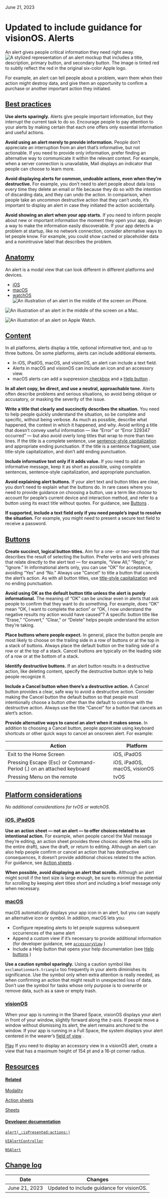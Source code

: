 June 21, 2023

 Updated to include guidance for visionOS. Alerts
======

An alert gives people critical information they need right away.![A stylized representation of an alert mockup that includes a title, description, primary button, and secondary button. The image is tinted red to subtly reflect the red in the original six-color Apple logo.](https://docs-assets.developer.apple.com/published/4e812411e208e72d79d578f3b9afaaa6/components-alert-intro@2x.png)

For example, an alert can tell people about a problem, warn them when their action might destroy data, and give them an opportunity to confirm a purchase or another important action they initiated.

[Best practices](/design/human-interface-guidelines/alerts#Best-practices)
--------------------------------------------------------------------------

**Use alerts sparingly.** Alerts give people important information, but they interrupt the current task to do so. Encourage people to pay attention to your alerts by making certain that each one offers only essential information and useful actions.

**Avoid using an alert merely to provide information.** People don’t appreciate an interruption from an alert that’s informative, but not actionable. If you need to provide only information, prefer finding an alternative way to communicate it within the relevant context. For example, when a server connection is unavailable, Mail displays an indicator that people can choose to learn more.

**Avoid displaying alerts for common, undoable actions, even when they’re destructive.** For example, you don’t need to alert people about data loss every time they delete an email or file because they do so with the intention of discarding data, and they can undo the action. In comparison, when people take an uncommon destructive action that they can’t undo, it’s important to display an alert in case they initiated the action accidentally.

**Avoid showing an alert when your app starts.** If you need to inform people about new or important information the moment they open your app, design a way to make the information easily discoverable. If your app detects a problem at startup, like no network connection, consider alternative ways to let people know. For example, you could show cached or placeholder data and a nonintrusive label that describes the problem.

[Anatomy](/design/human-interface-guidelines/alerts#Anatomy)
------------------------------------------------------------

An alert is a modal view that can look different in different platforms and devices.

* [iOS](#)
* [macOS](#)
* [watchOS](#)
![An illustration of an alert in the middle of the screen on iPhone.](https://docs-assets.developer.apple.com/published/fdebd31b7e90dd5c6eea57678c87fd01/alert-ios@2x.png)

![An illustration of an alert in the middle of the screen on a Mac.](https://docs-assets.developer.apple.com/published/01f72396f0201df9eb1802446786ff7a/alert-macos@2x.png)

![An illustration of an alert on Apple Watch.](https://docs-assets.developer.apple.com/published/a10812bc184b40cf4ed54305c17d556c/alert-watch@2x.png)

[Content](/design/human-interface-guidelines/alerts#Content)
------------------------------------------------------------

In all platforms, alerts display a title, optional informative text, and up to three buttons. On some platforms, alerts can include additional elements.

* In iOS, iPadOS, macOS, and visionOS, an alert can include a text field.
* Alerts in macOS and visionOS can include an icon and an accessory view.
* macOS alerts can add a suppression [checkbox](/design/human-interface-guidelines/toggles#Checkboxes)
 and a [Help button](/design/human-interface-guidelines/buttons#Help-buttons)
.

**In all alert copy, be direct, and use a neutral, approachable tone.** Alerts often describe problems and serious situations, so avoid being oblique or accusatory, or masking the severity of the issue.

**Write a title that clearly and succinctly describes the situation.** You need to help people quickly understand the situation, so be complete and specific, without being verbose. As much as possible, describe what happened, the context in which it happened, and why. Avoid writing a title that doesn’t convey useful information — like “Error” or “Error 329347 occurred” — but also avoid overly long titles that wrap to more than two lines. If the title is a complete sentence, use [sentence-style capitalization](https://help.apple.com/applestyleguide/#/apsgb744e4a3?sub=apdca93e113f1d64)
 and appropriate ending punctuation. If the title is a sentence fragment, use title-style capitalization, and don’t add ending punctuation.

**Include informative text only if it adds value.** If you need to add an informative message, keep it as short as possible, using complete sentences, sentence-style capitalization, and appropriate punctuation.

**Avoid explaining alert buttons.** If your alert text and button titles are clear, you don’t need to explain what the buttons do. In rare cases where you need to provide guidance on choosing a button, use a term like *choose* to account for people’s current device and interaction method, and refer to a button using its exact title without quotes. For guidance, see [Buttons](/design/human-interface-guidelines/alerts#Buttons)
.

**If supported, include a text field only if you need people’s input to resolve the situation.** For example, you might need to present a secure text field to receive a password.

[Buttons](/design/human-interface-guidelines/alerts#Buttons)
------------------------------------------------------------

**Create succinct, logical button titles.** Aim for a one- or two-word title that describes the result of selecting the button. Prefer verbs and verb phrases that relate directly to the alert text — for example, “View All,” “Reply,” or “Ignore.” In informational alerts only, you can use “OK” for acceptance, avoiding “Yes” and “No.” Always use “Cancel” to title a button that cancels the alert’s action. As with all button titles, use [title-style capitalization](https://help.apple.com/applestyleguide/#/apsgb744e4a3?sub=apdca93e113f1d64)
 and no ending punctuation.

**Avoid using OK as the default button title unless the alert is purely informational.** The meaning of “OK” can be unclear even in alerts that ask people to confirm that they want to do something. For example, does “OK” mean “OK, I want to complete the action” or “OK, I now understand the negative results my action would have caused”? A specific button title like “Erase,” “Convert,” “Clear,” or “Delete” helps people understand the action they’re taking.

**Place buttons where people expect.** In general, place the button people are most likely to choose on the trailing side in a row of buttons or at the top in a stack of buttons. Always place the default button on the trailing side of a row or at the top of a stack. Cancel buttons are typically on the leading side of a row or at the bottom of a stack.

**Identify destructive buttons.** If an alert button results in a destructive action, like deleting content, specify the destructive button style to help people recognize it.

**Include a Cancel button when there’s a destructive action.** A Cancel button provides a clear, safe way to avoid a destructive action. Consider making the Cancel button the default button so that people must intentionally choose a button other than the default to continue with the destructive action. Always use the title “Cancel” for a button that cancels an alert’s action.

**Provide alternative ways to cancel an alert when it makes sense.** In addition to choosing a Cancel button, people appreciate using keyboard shortcuts or other quick ways to cancel an onscreen alert. For example:



| Action | Platform |
| --- | --- |
| Exit to the Home Screen | iOS, iPadOS |
| Pressing Escape (Esc) or Command-Period (.) on an attached keyboard | iOS, iPadOS, macOS, visionOS |
| Pressing Menu on the remote | tvOS |

[Platform considerations](/design/human-interface-guidelines/alerts#Platform-considerations)
--------------------------------------------------------------------------------------------

*No additional considerations for tvOS or watchOS.*

### [iOS, iPadOS](/design/human-interface-guidelines/alerts#iOS-iPadOS)

**Use an action sheet — not an alert — to offer choices related to an intentional action.** For example, when people cancel the Mail message they’re editing, an action sheet provides three choices: delete the edits (or the entire draft), save the draft, or return to editing. Although an alert can also help people confirm or cancel an action that has destructive consequences, it doesn’t provide additional choices related to the action. For guidance, see [Action sheets](/design/human-interface-guidelines/action-sheets)
.

**When possible, avoid displaying an alert that scrolls.** Although an alert might scroll if the text size is large enough, be sure to minimize the potential for scrolling by keeping alert titles short and including a brief message only when necessary.

### [macOS](/design/human-interface-guidelines/alerts#macOS)

macOS automatically displays your app icon in an alert, but you can supply an alternative icon or symbol. In addition, macOS lets you:

* Configure repeating alerts to let people suppress subsequent occurrences of the same alert
* Append a custom view if it’s necessary to provide additional information (for developer guidance, see [`accessoryView`](/documentation/appkit/nsalert/1530575-accessoryview)
)
* Include a Help button that opens your help documentation (see [Help buttons](/design/human-interface-guidelines/buttons#Help-buttons)
)

**Use a caution symbol sparingly.** Using a caution symbol like `exclamationmark.triangle` too frequently in your alerts diminishes its significance. Use the symbol only when extra attention is really needed, as when confirming an action that might result in unexpected loss of data. Don’t use the symbol for tasks whose only purpose is to overwrite or remove data, such as a save or empty trash.

### [visionOS](/design/human-interface-guidelines/alerts#visionOS)

When your app is running in the Shared Space, visionOS displays your alert in front of your window, slightly forward along the z-axis. If people move a window without dismissing its alert, the alert remains anchored to the window. If your app is running in a Full Space, the system displays your alert centered in the wearer’s [field of view](/design/human-interface-guidelines/spatial-layout#Field-of-view)
.

 [Play](#) 
If you need to display an accessory view in a visionOS alert, create a view that has a maximum height of 154 pt and a 16-pt corner radius.

[Resources](/design/human-interface-guidelines/alerts#Resources)
----------------------------------------------------------------

#### [Related](/design/human-interface-guidelines/alerts#Related)

[Modality](/design/human-interface-guidelines/modality)


[Action sheets](/design/human-interface-guidelines/action-sheets)


[Sheets](/design/human-interface-guidelines/sheets)


#### [Developer documentation](/design/human-interface-guidelines/alerts#Developer-documentation)

[`alert(_:isPresented:actions:)`](/documentation/SwiftUI/View/alert(_:isPresented:actions:)-1bkka)


[`UIAlertController`](/documentation/uikit/uialertcontroller)


[`NSAlert`](/documentation/appkit/nsalert)


[Change log](/design/human-interface-guidelines/alerts#Change-log)
------------------------------------------------------------------



| Date | Changes |
| --- | --- |
| June 21, 2023 | Updated to include guidance for visionOS. |

